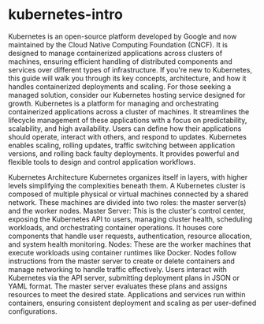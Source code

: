 # kubernetes-intro

Kubernetes is an open-source platform developed by Google and now maintained by the Cloud Native Computing Foundation (CNCF). It is designed to manage containerized applications across clusters of machines, ensuring efficient handling of distributed components and services over different types of infrastructure. If you're new to Kubernetes, this guide will walk you through its key concepts, architecture, and how it handles containerized deployments and scaling. For those seeking a managed solution, consider our Kubernetes hosting service designed for growth.
Kubernetes is a platform for managing and orchestrating containerized applications across a cluster of machines. It streamlines the lifecycle management of these applications with a focus on predictability, scalability, and high availability. Users can define how their applications should operate, interact with others, and respond to updates. Kubernetes enables scaling, rolling updates, traffic switching between application versions, and rolling back faulty deployments. It provides powerful and flexible tools to design and control application workflows.

Kubernetes Architecture
Kubernetes organizes itself in layers, with higher levels simplifying the complexities beneath them. A Kubernetes cluster is composed of multiple physical or virtual machines connected by a shared network. These machines are divided into two roles: the master server(s) and the worker nodes.
Master Server: This is the cluster's control center, exposing the Kubernetes API to users, managing cluster health, scheduling workloads, and orchestrating container operations. It houses core components that handle user requests, authentication, resource allocation, and system health monitoring.
Nodes: These are the worker machines that execute workloads using container runtimes like Docker. Nodes follow instructions from the master server to create or delete containers and manage networking to handle traffic effectively.
Users interact with Kubernetes via the API server, submitting deployment plans in JSON or YAML format. The master server evaluates these plans and assigns resources to meet the desired state. Applications and services run within containers, ensuring consistent deployment and scaling as per user-defined configurations.
